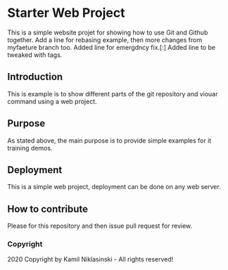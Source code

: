 # Starter Web Project

This is a simple website projet for showing how to use Git and Github together. Add a line for rebasing example, then more changes from myfaeture branch too. Added line for emergdncy fix.[:]
Added line to be tweaked with tags.

## Introduction

This is example is to show different parts of the git repository and viouar command using a web project.

## Purpose

As stated above, the main purpose is to provide simple examples for it training demos.

## Deployment

This is a simple web project, deployment can be done on any web server.

## How to contribute

Please for this repository and then issue pull request for review.

### Copyright

2020 Copyright by Kamil Niklasinski - All rights reserved! 
